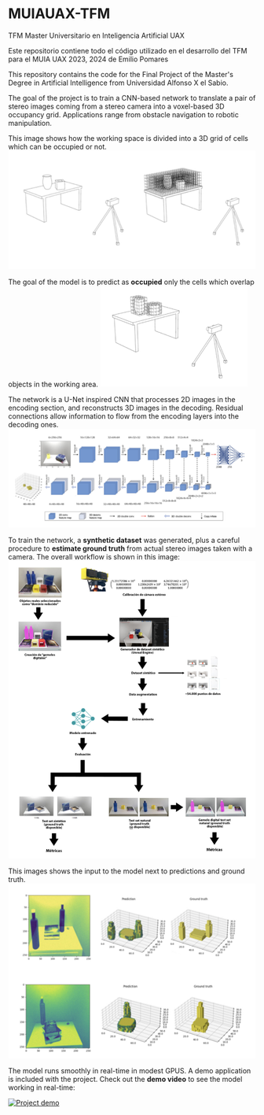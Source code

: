 # MUIAUAX-TFM
TFM Master Universitario en Inteligencia Artificial UAX

Este repositorio contiene todo el código utilizado en el desarrollo del TFM para el MUIA UAX 2023, 2024 de Emilio Pomares


This repository contains the code for the Final Project of the Master's Degree in Artificial Intelligence from Universidad Alfonso X el Sabio.

The goal of the project is to train a CNN-based network to translate a pair of stereo images coming from a stereo camera
into a voxel-based 3D occupancy grid. Applications range from obstacle navigation to robotic manipulation.

This image shows how the working space is divided into a 3D grid of cells which can be occupied or not.
<img src="media/stereo-setup-1.jpg" alt="Description of image" style="width: 600px;">

The goal of the model is to predict as **occupied** only the cells which overlap objects in the working area.
<img src="media/stereo-setup-2.jpg" alt="Description of image" style="width: 300px;">

The network is a U-Net inspired CNN that processes 2D images in the encoding section, and reconstructs 3D images in the decoding. Residual connections allow information to flow from the encoding layers into the decoding ones.
![architecture](media/vxl-net-architecture.jpg)

To train the network, a **synthetic dataset** was generated, plus a careful procedure to **estimate ground truth** from actual stereo images taken with a camera. The overall workflow is shown in this image:
![workflow](media/workflow.jpg)

This images shows the input to the model next to predictions and ground truth.
![predictions-vs-gt](media/predictions-vs-gt.jpg)

The model runs smoothly in real-time in modest GPUS. A demo application is included with the project. Check out the **demo video** to see the model working in real-time:

<a href="https://www.youtube.com/watch?v=Fo1N7kAt3Ng">
  <img src="https://img.youtube.com/vi/Fo1N7kAt3Ng/maxresdefault.jpg" alt="Project demo" width="800">
</a>
